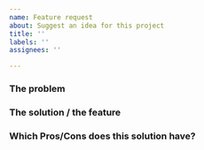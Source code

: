 ```yaml
---
name: Feature request
about: Suggest an idea for this project
title: ''
labels: ''
assignees: ''

---
```


### The problem

### The solution / the feature

### Which Pros/Cons does this solution have?
